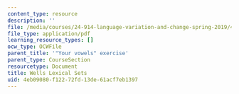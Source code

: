 ```yaml
---
content_type: resource
description: ''
file: /media/courses/24-914-language-variation-and-change-spring-2019/4eb09080f12272fd13de61acf7eb1397_MIT24_914s19_lexicalsets.pdf
file_type: application/pdf
learning_resource_types: []
ocw_type: OCWFile
parent_title: '"Your vowels" exercise'
parent_type: CourseSection
resourcetype: Document
title: Wells Lexical Sets
uid: 4eb09080-f122-72fd-13de-61acf7eb1397
---
```

